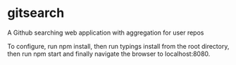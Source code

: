 # gitsearch

A Github searching web application with aggregation for user repos

To configure, run npm install, then run typings install from the root directory, then run npm start and finally navigate the browser to localhost:8080. 
